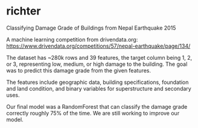 # richter
Classifying Damage Grade of Buildings from Nepal Earthquake 2015

A machine learning competition from drivendata.org:
https://www.drivendata.org/competitions/57/nepal-earthquake/page/134/

The dataset has ~280k rows and 39 features, the target column being 1, 2, or 3,
representing low, medium, or high damage to the building. The goal was to predict
this damage grade from the given features.

The features include geographic data, building specifications, foundation and
land condition, and binary variables for superstructure and secondary uses.

Our final model was a RandomForest that can classify the damage grade correctly
roughly 75% of the time. We are still working to improve our model.
